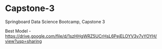 # Capstone-3
Springboard Data Science Bootcamp, Capstone 3 

Best Model - https://drive.google.com/file/d/1szHHgWRZ5UCrHsL6PejELOYV3v7vYOYH/view?usp=sharing
